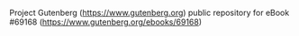 Project Gutenberg (https://www.gutenberg.org) public repository for
eBook #69168 (https://www.gutenberg.org/ebooks/69168)
